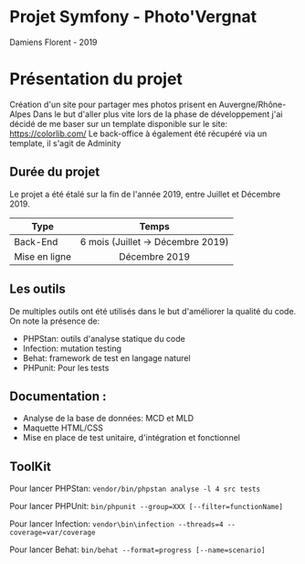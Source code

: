 # Projet Symfony - Photo'Vergnat
Damiens Florent - 2019

# Présentation du projet
Création d'un site pour partager mes photos prisent en Auvergne/Rhône-Alpes
Dans le but d'aller plus vite lors de la phase de développement j'ai décidé de me baser sur un template disponible sur le site: https://colorlib.com/ 
Le back-office à également été récupéré via un template, il s'agit de Adminity

## Durée du projet
Le projet a été étalé sur la fin de l'année 2019, entre Juillet et Décembre 2019.

| Type       |               Temps                |
|------------|:----------------------------------:|
| Back-End   | 6 mois (Juillet -> Décembre 2019)    |
| Mise en ligne   | Décembre 2019    |

## Les outils
De multiples outils ont été utilisés dans le but d'améliorer la qualité du code. On note la présence de:
* PHPStan: outils d'analyse statique du code
* Infection: mutation testing
* Behat: framework de test en langage naturel
* PHPunit: Pour les tests

## Documentation :
* Analyse de la base de données: MCD et MLD
* Maquette HTML/CSS 
* Mise en place de test unitaire, d'intégration et fonctionnel
		
## ToolKit
Pour lancer PHPStan:
`vendor/bin/phpstan analyse -l 4 src tests`

Pour lancer PHPUnit:
`bin/phpunit --group=XXX [--filter=functionName]`

Pour lancer Infection:
`vendor\bin\infection --threads=4 --coverage=var/coverage`

Pour lancer Behat:
`bin/behat --format=progress [--name=scenario]`